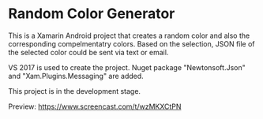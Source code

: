 # Random Color Generator

This is a Xamarin Android project that creates a random color and also the corresponding compelmentatry colors. Based on the selection, JSON file of the selected color could be sent via text or email.

VS 2017 is used to create the project. Nuget package "Newtonsoft.Json" and "Xam.Plugins.Messaging" are added.

This project is in the development stage.

Preview: https://www.screencast.com/t/wzMKXCtPN

